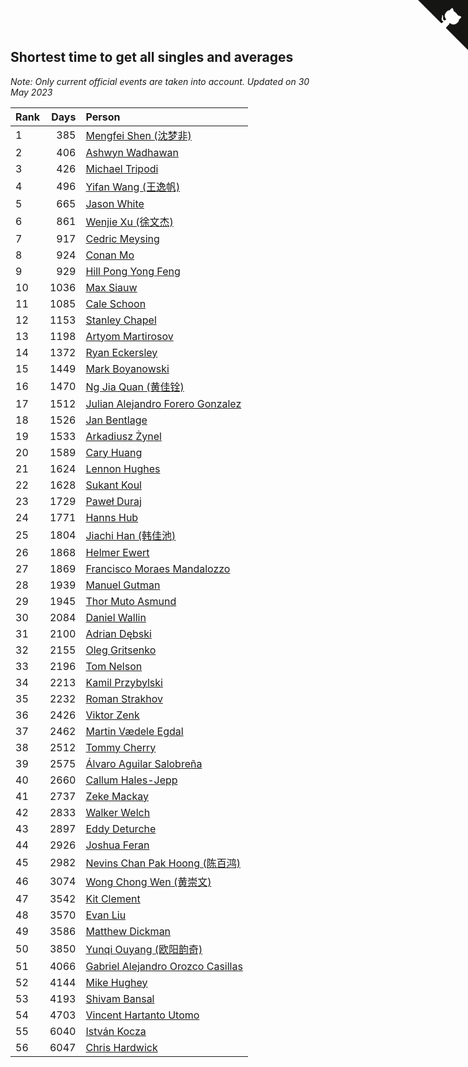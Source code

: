 ## Shortest time to get all singles and averages

*Note: Only current official events are taken into account.*
*Updated on 30 May 2023*

| Rank | Days | Person |
| :--- | ---: | :--- |
| 1 | 385 | [Mengfei Shen (沈梦非)](https://www.worldcubeassociation.org/persons/2018SHEN07) |
| 2 | 406 | [Ashwyn Wadhawan](https://www.worldcubeassociation.org/persons/2022WADH02) |
| 3 | 426 | [Michael Tripodi](https://www.worldcubeassociation.org/persons/2021TRIP01) |
| 4 | 496 | [Yifan Wang (王逸帆)](https://www.worldcubeassociation.org/persons/2017WANY29) |
| 5 | 665 | [Jason White](https://www.worldcubeassociation.org/persons/2016WHIT16) |
| 6 | 861 | [Wenjie Xu (徐文杰)](https://www.worldcubeassociation.org/persons/2016XUWE02) |
| 7 | 917 | [Cedric Meysing](https://www.worldcubeassociation.org/persons/2017MEYS02) |
| 8 | 924 | [Conan Mo](https://www.worldcubeassociation.org/persons/2020MOCO01) |
| 9 | 929 | [Hill Pong Yong Feng](https://www.worldcubeassociation.org/persons/2017FENG10) |
| 10 | 1036 | [Max Siauw](https://www.worldcubeassociation.org/persons/2017SIAU02) |
| 11 | 1085 | [Cale Schoon](https://www.worldcubeassociation.org/persons/2014SCHO02) |
| 12 | 1153 | [Stanley Chapel](https://www.worldcubeassociation.org/persons/2016CHAP04) |
| 13 | 1198 | [Artyom Martirosov](https://www.worldcubeassociation.org/persons/2016MART29) |
| 14 | 1372 | [Ryan Eckersley](https://www.worldcubeassociation.org/persons/2019ECKE02) |
| 15 | 1449 | [Mark Boyanowski](https://www.worldcubeassociation.org/persons/2014BOYA01) |
| 16 | 1470 | [Ng Jia Quan (黄佳铨)](https://www.worldcubeassociation.org/persons/2015QUAN03) |
| 17 | 1512 | [Julian Alejandro Forero Gonzalez](https://www.worldcubeassociation.org/persons/2018GONZ30) |
| 18 | 1526 | [Jan Bentlage](https://www.worldcubeassociation.org/persons/2010BENT01) |
| 19 | 1533 | [Arkadiusz Żynel](https://www.worldcubeassociation.org/persons/2018ZYNE01) |
| 20 | 1589 | [Cary Huang](https://www.worldcubeassociation.org/persons/2015HUAN48) |
| 21 | 1624 | [Lennon Hughes](https://www.worldcubeassociation.org/persons/2017HUGH04) |
| 22 | 1628 | [Sukant Koul](https://www.worldcubeassociation.org/persons/2014KOUL01) |
| 23 | 1729 | [Paweł Duraj](https://www.worldcubeassociation.org/persons/2016DURA09) |
| 24 | 1771 | [Hanns Hub](https://www.worldcubeassociation.org/persons/2013HUBH01) |
| 25 | 1804 | [Jiachi Han (韩佳池)](https://www.worldcubeassociation.org/persons/2014HANJ02) |
| 26 | 1868 | [Helmer Ewert](https://www.worldcubeassociation.org/persons/2015EWER01) |
| 27 | 1869 | [Francisco Moraes Mandalozzo](https://www.worldcubeassociation.org/persons/2017MAND13) |
| 28 | 1939 | [Manuel Gutman](https://www.worldcubeassociation.org/persons/2017GUTM01) |
| 29 | 1945 | [Thor Muto Asmund](https://www.worldcubeassociation.org/persons/2017ASMU01) |
| 30 | 2084 | [Daniel Wallin](https://www.worldcubeassociation.org/persons/2013WALL03) |
| 31 | 2100 | [Adrian Dębski](https://www.worldcubeassociation.org/persons/2017DEBS01) |
| 32 | 2155 | [Oleg Gritsenko](https://www.worldcubeassociation.org/persons/2011GRIT01) |
| 33 | 2196 | [Tom Nelson](https://www.worldcubeassociation.org/persons/2013NELS01) |
| 34 | 2213 | [Kamil Przybylski](https://www.worldcubeassociation.org/persons/2016PRZY01) |
| 35 | 2232 | [Roman Strakhov](https://www.worldcubeassociation.org/persons/2012STRA02) |
| 36 | 2426 | [Viktor Zenk](https://www.worldcubeassociation.org/persons/2016ZENK01) |
| 37 | 2462 | [Martin Vædele Egdal](https://www.worldcubeassociation.org/persons/2013EGDA02) |
| 38 | 2512 | [Tommy Cherry](https://www.worldcubeassociation.org/persons/2015CHER07) |
| 39 | 2575 | [Álvaro Aguilar Salobreña](https://www.worldcubeassociation.org/persons/2015SALO01) |
| 40 | 2660 | [Callum Hales-Jepp](https://www.worldcubeassociation.org/persons/2012HALE01) |
| 41 | 2737 | [Zeke Mackay](https://www.worldcubeassociation.org/persons/2015MACK06) |
| 42 | 2833 | [Walker Welch](https://www.worldcubeassociation.org/persons/2011WELC01) |
| 43 | 2897 | [Eddy Deturche](https://www.worldcubeassociation.org/persons/2014DETU01) |
| 44 | 2926 | [Joshua Feran](https://www.worldcubeassociation.org/persons/2011FERA01) |
| 45 | 2982 | [Nevins Chan Pak Hoong (陈百鸿)](https://www.worldcubeassociation.org/persons/2010CHAN20) |
| 46 | 3074 | [Wong Chong Wen (黄崇文)](https://www.worldcubeassociation.org/persons/2014WENW01) |
| 47 | 3542 | [Kit Clement](https://www.worldcubeassociation.org/persons/2008CLEM01) |
| 48 | 3570 | [Evan Liu](https://www.worldcubeassociation.org/persons/2009LIUE01) |
| 49 | 3586 | [Matthew Dickman](https://www.worldcubeassociation.org/persons/2013DICK01) |
| 50 | 3850 | [Yunqi Ouyang (欧阳韵奇)](https://www.worldcubeassociation.org/persons/2007YUNQ01) |
| 51 | 4066 | [Gabriel Alejandro Orozco Casillas](https://www.worldcubeassociation.org/persons/2008CASI01) |
| 52 | 4144 | [Mike Hughey](https://www.worldcubeassociation.org/persons/2007HUGH01) |
| 53 | 4193 | [Shivam Bansal](https://www.worldcubeassociation.org/persons/2011BANS02) |
| 54 | 4703 | [Vincent Hartanto Utomo](https://www.worldcubeassociation.org/persons/2010UTOM01) |
| 55 | 6040 | [István Kocza](https://www.worldcubeassociation.org/persons/2005KOCZ01) |
| 56 | 6047 | [Chris Hardwick](https://www.worldcubeassociation.org/persons/2003HARD01) |


<a href="https://github.com/JustinTimeCuber/wca_statistics" class="github-corner" aria-label="View source on Github"><svg width="80" height="80" viewBox="0 0 250 250" style="fill:#151513; color:#fff; position: absolute; top: 0; border: 0; right: 0;" aria-hidden="true"><path d="M0,0 L115,115 L130,115 L142,142 L250,250 L250,0 Z"></path><path d="M128.3,109.0 C113.8,99.7 119.0,89.6 119.0,89.6 C122.0,82.7 120.5,78.6 120.5,78.6 C119.2,72.0 123.4,76.3 123.4,76.3 C127.3,80.9 125.5,87.3 125.5,87.3 C122.9,97.6 130.6,101.9 134.4,103.2" fill="currentColor" style="transform-origin: 130px 106px;" class="octo-arm"></path><path d="M115.0,115.0 C114.9,115.1 118.7,116.5 119.8,115.4 L133.7,101.6 C136.9,99.2 139.9,98.4 142.2,98.6 C133.8,88.0 127.5,74.4 143.8,58.0 C148.5,53.4 154.0,51.2 159.7,51.0 C160.3,49.4 163.2,43.6 171.4,40.1 C171.4,40.1 176.1,42.5 178.8,56.2 C183.1,58.6 187.2,61.8 190.9,65.4 C194.5,69.0 197.7,73.2 200.1,77.6 C213.8,80.2 216.3,84.9 216.3,84.9 C212.7,93.1 206.9,96.0 205.4,96.6 C205.1,102.4 203.0,107.8 198.3,112.5 C181.9,128.9 168.3,122.5 157.7,114.1 C157.9,116.9 156.7,120.9 152.7,124.9 L141.0,136.5 C139.8,137.7 141.6,141.9 141.8,141.8 Z" fill="currentColor" class="octo-body"></path></svg></a><style>.github-corner:hover .octo-arm{animation:octocat-wave 560ms ease-in-out}@keyframes octocat-wave{0%,100%{transform:rotate(0)}20%,60%{transform:rotate(-25deg)}40%,80%{transform:rotate(10deg)}}@media (max-width:500px){.github-corner:hover .octo-arm{animation:none}.github-corner .octo-arm{animation:octocat-wave 560ms ease-in-out}}</style>
